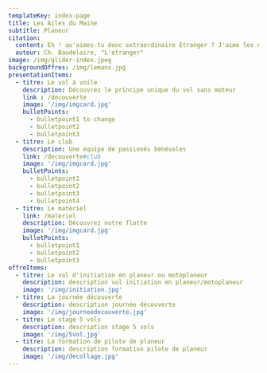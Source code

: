 ```yaml
---
templateKey: index-page
title: Les Ailes du Maine
subtitle: Planeur
citation:
  content: Eh ! qu'aimes-tu donc extraordinaire Etranger ? J'aime les nuages... les nuages qui passent...là-bas...là-bas... les merveilleux nuages !
  auteur: Ch. Baudelaire, "L'étranger"
image: /img/glider-index.jpeg
backgroundOffres: /img/lemans.jpg
presentationItems:
  - titre: Le vol à voile
    description: Découvrez le principe unique du vol sans moteur
    link : /decouverte
    image: '/img/imgcard.jpg'
    bulletPoints:
      - bulletpoint1 to change
      - bulletpoint2
      - bulletpoint3
  - titre: Le club
    description: Une équipe de passionés bénévoles
    link: /decouverte#club
    image: '/img/imgcard.jpg'
    bulletPoints:
      - bulletpoint1
      - bulletpoint2
      - bulletpoint3
      - bulletpoint4
  - titre: Le matériel
    link: /materiel
    description: Découvrez notre flotte
    image: '/img/imgcard.jpg'
    bulletPoints:
      - bulletpoint1
      - bulletpoint2
      - bulletpoint3
offreItems:
  - titre: Le vol d'initiation en planeur ou motoplaneur
    description: description vol initiation en planeur/motoplaneur
    image: '/img/initiation.jpg'
  - titre: La journée découverte
    description: description journée découverte
    image: '/img/journeedecouverte.jpg'
  - titre: Le stage 5 vols
    description: description stage 5 vols
    image: '/img/5vol.jpg'
  - titre: La formation de pilote de planeur
    description: description formation pilote de planeur
    image: '/img/decollage.jpg'
---
```

